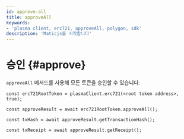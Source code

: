 ```yaml
---
id: approve-all
title: approveAll
keywords:
- 'plasma client, erc721, approveAll, polygon, sdk'
description: 'Maticjs를 시작합니다'
---
```


# 승인 {#approve}

`approveAll` 메서드를 사용해 모든 토큰을 승인할 수 있습니다.

```
const erc721RootToken = plasmaClient.erc721(<root token address>, true);

const approveResult = await erc721RootToken.approveAll();

const txHash = await approveResult.getTransactionHash();

const txReceipt = await approveResult.getReceipt();

```
